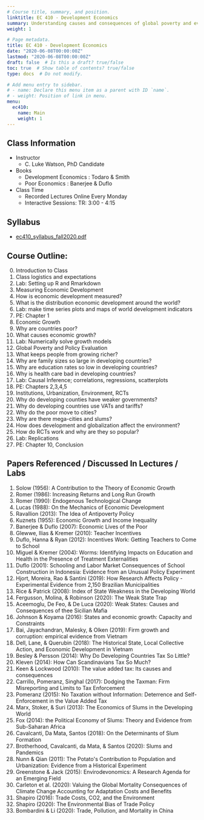 ```yaml
---
# Course title, summary, and position.
linktitle: EC 410 - Development Economics
summary: Understanding causes and consequences of global poverty and evaluating anti-poverty policy
weight: 1

# Page metadata.
title: EC 410 - Development Economics
date: "2020-06-08T00:00:00Z"
lastmod: "2020-06-08T00:00:00Z"
draft: false  # Is this a draft? true/false
toc: true  # Show table of contents? true/false
type: docs  # Do not modify.

# Add menu entry to sidebar.
# - name: Declare this menu item as a parent with ID `name`.
# - weight: Position of link in menu.
menu:
  ec410:
    name: Main
    weight: 1
---
```


## Class Information
* Instructor
  - C. Luke Watson, PhD Candidate
* Books
  - Development Economics : Todaro & Smith
  - Poor Economics : Banerjee & Duflo
* Class Time
  - Recorded Lectures Online Every Monday
  - Interactive Sessions: TR: 3:00 - 4:15

## Syllabus
* [ec410_syllabus_fall2020.pdf](/files/class/ec410/ec410_syllabus_fall2020.pdf)   

## Course Outline:
0. Introduction to Class
  1. Class logistics and expectations
  2. Lab: Setting up R and Rmarkdown
1. Measuring Economic Development
  1. How is economic development measured?
  2. What is the distribution economic development around the world?
  3. Lab: make time series plots and maps of world development indicators
  4. PE: Chapter 1
2. Economic Growth
  1. Why are countries poor?
  2. What causes economic growth?
  3. Lab: Numerically solve growth models
3. Global Poverty and Policy Evaluation
  1. What keeps people from growing richer?
  2. Why are family sizes so large in developing countries?
  3. Why are education rates so low in developing countries?
  4. Why is health care bad in developing countries?
  5. Lab: Causal Inference; correlations, regressions, scatterplots
  6. PE: Chapters 2,3,4,5
3. Institutions, Urbanization, Environment, RCTs
  1. Why do developing counties have weaker governments?
  2. Why do developing countries use VATs and tariffs?
  3. Why do the poor move to cities?
  4. Why are there mega-cities and slums?
  5. How does development and globalization affect the environment?
  6. How do RCTs work and why are they so popular?
  7. Lab: Replications
  8. PE: Chapter 10, Conclusion

## Papers Referenced / Discussed In Lectures / Labs
1. Solow (1956): A Contribution to the Theory of Economic Growth
2. Romer (1986): Increasing Returns and Long Run Growth
3. Romer (1990): Endogenous Technological Change
4. Lucas (1988): On the Mechanics of Economic Development
5. Ravallion (2013): The Idea of Antipoverty Policy
6. Kuznets (1955): Economic Growth and Income Inequality
7. Banerjee \& Duflo (2007): Economic Lives of the Poor
8. Glewwe, Ilias \& Kremer (2010): Teacher Incentives
9. Duflo, Hanna \& Ryan (2012): Incentives Work: Getting Teachers to Come to School
10. Miguel \& Kremer (2004): Worms: Identifying Impacts on Education and Health in the Presence of Treatment Externalities
11. Duflo (2001): Schooling and Labor Market Consequences of School Construction in Indonesia: Evidence from an Unusual Policy Experiment
12. Hjort, Moreira, Rao \&  Santini (2019): How Research Affects Policy - Experimental Evidence from 2,150 Brazilian Municipalities
13. Rice \& Patrick (2008): Index of State Weakness in the Developing World
14. Fergusson, Molina, \& Robinson (2020): The Weak State Trap
15. Aceemoglu, De Feo, \& De Luca (2020): Weak States: Causes and Consequences of thee Sicilian Mafia
16. Johnson \& Koyama (2016): States and economic growth: Capacity and Constraints
17. Bai, Jayachandran, Malesky, \& Olken (2019): Firm growth and corruption: empirical evidence from Vietnam
18. Dell, Lane, \& Querubin (2018): The Historical State, Local Collective Action, and Economic Development in Vietnam
19. Besley \& Persson (2014): Why Do Developing Countries Tax So Little?
20. Kleven (2014): How Can Scandinavians Tax So Much?
21. Keen \& Lockwood (2010): The value added tax: Its causes and consequences
22. Carrillo, Pomeranz, Singhal (2017): Dodging the Taxman: Firm Misreporting and Limits to Tax Enforcement
23. Pomeranz (2015): No Taxation without Information: Deterrence and Self-Enforcement in the Value Added Tax
24. Marx, Stoker, \& Suri (2013): The Economics of Slums in the Developing World
25. Fox (2014): the Political Economy of Slums: Theory and Evidence from Sub-Saharan Africa
26. Cavalcanti, Da Mata, Santos (2018): On the Determinants of Slum Formation
27. Brotherhood, Cavalcanti, da Mata, \& Santos (2020): Slums and Pandemics
28. Nunn \& Qian (2011): The Potato's Contribution to Population and Urbanization: Evidence from a Historical Experiment
29. Greenstone \& Jack (2015): Envirodevonomics: A Research Agenda for an Emerging Field
30. Carleton et al. (2020): Valuing the Global Mortality Consequences of Climate Change Accounting for Adaptation Costs and Benefits
31. Shapiro (2016): Trade Costs, CO2, and the Environment
32. Shapiro (2020): The Environmental Bias of Trade Policy
33. Bombardini \& Li (2020): Trade, Pollution, and Mortality in China
